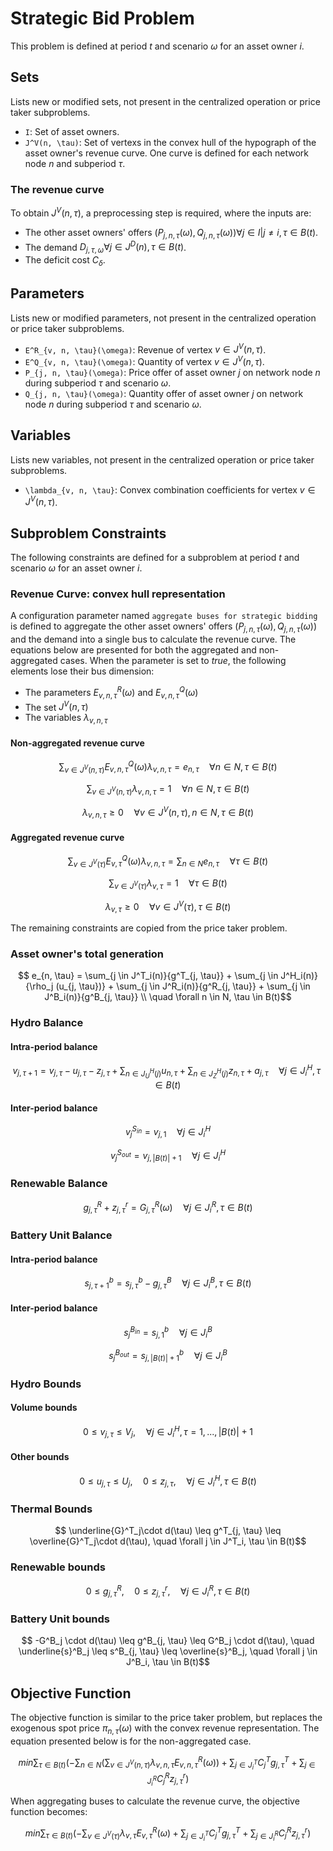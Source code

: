 # Strategic Bid Problem

This problem is defined at period $t$ and scenario $\omega$ for an asset owner $i$.

## Sets

Lists new or modified sets, not present in the centralized operation or price taker subproblems.

- ``I``: Set of asset owners.
- ``J^V(n, \tau)``: Set of vertexs in the convex hull of the hypograph of the asset owner's revenue curve. One curve is defined for each network node $n$ and subperiod $\tau$.

### The revenue curve

To obtain $J^V(n, \tau)$, a preprocessing step is required, where the inputs are:

- The other asset owners' offers $(P_{j, n, \tau}(\omega), Q_{j, n, \tau}(\omega)) \forall j \in I | j \neq i, \tau \in B(t)$.
- The demand $D_{j, \tau, \omega} \forall j \in J^D(n), \tau \in B(t)$.
- The deficit cost $C_\delta$.

## Parameters

Lists new or modified parameters, not present in the centralized operation or price taker subproblems.

- ``E^R_{v, n, \tau}(\omega)``: Revenue of vertex $v \in J^V(n, \tau)$.
- ``E^Q_{v, n, \tau}(\omega)``: Quantity of vertex $v \in J^V(n, \tau)$.
- ``P_{j, n, \tau}(\omega)``: Price offer of asset owner $j$ on network node $n$ during subperiod $\tau$ and scenario $\omega$.
- ``Q_{j, n, \tau}(\omega)``: Quantity offer of asset owner $j$ on network node $n$ during subperiod $\tau$ and scenario $\omega$.

## Variables

Lists new variables, not present in the centralized operation or price taker subproblems.

- ``\lambda_{v, n, \tau}``: Convex combination coefficients for vertex $v \in J^V(n, \tau)$.

## Subproblem Constraints

The following constraints are defined for a subproblem at period $t$ and scenario $\omega$ for an asset owner $i$.

### Revenue Curve: convex hull representation

A configuration parameter named ``aggregate buses for strategic bidding`` is defined to aggregate the other asset owners' offers $(P_{j, n, \tau}(\omega), Q_{j, n, \tau}(\omega))$ and the demand into a single bus to calculate the revenue curve. The equations below are presented for both the aggregated and non-aggregated cases. When the parameter is set to $true$, the following elements lose their bus dimension:

- The parameters $E^R_{v, n, \tau}(\omega)$ and $E^Q_{v, n, \tau}(\omega)$
- The set $J^V(n, \tau)$
- The variables $\lambda_{v, n, \tau}$

#### Non-aggregated revenue curve

```math
    \sum_{v \in J^V(n, \tau)}{E^Q_{v, n, \tau}(\omega) \lambda_{v, n, \tau}} = e_{n, \tau}
    \quad \forall n \in N, \tau \in B(t)
```

```math
    \sum_{v \in J^V(n, \tau)}{\lambda_{v, n, \tau}} = 1
    \quad \forall n \in N, \tau \in B(t)
```

```math
    \lambda_{v, n, \tau} \geq 0
    \quad \forall v \in J^V(n, \tau), n \in N, \tau \in B(t)
```

#### Aggregated revenue curve

```math
    \sum_{v \in J^V(\tau)}{E^Q_{v, \tau}(\omega) \lambda_{v, n, \tau}} = \sum_{n \in N}e_{n, \tau}
    \quad \forall \tau \in B(t)
```

```math
    \sum_{v \in J^V(\tau)}{\lambda_{v, \tau}} = 1
    \quad \forall \tau \in B(t)
```

```math
    \lambda_{v, \tau} \geq 0
    \quad \forall v \in J^V(\tau), \tau \in B(t)
```

The remaining constraints are copied from the price taker problem.

### Asset owner's total generation

```math
    e_{n, \tau} =
    \sum_{j \in J^T_i(n)}{g^T_{j, \tau}}
    + \sum_{j \in J^H_i(n)}{\rho_j (u_{j, \tau})}
    + \sum_{j \in J^R_i(n)}{g^R_{j, \tau}}
    + \sum_{j \in J^B_i(n)}{g^B_{j, \tau}} \\
    \quad \forall n \in N, \tau \in B(t)
```

### Hydro Balance

#### Intra-period balance

```math
    v_{j, \tau+1} = v_{j, \tau}
    - u_{j, \tau} - z_{j, \tau}
    + \sum_{n \in J^H_U(j)}{u_{n, \tau}}
    + \sum_{n \in J^H_Z(j)}{z_{n, \tau}} + a_{j, \tau}
    \quad \forall j \in J^H_i, \tau \in B(t)
```

#### Inter-period balance

```math
    v^{S_{in}}_j = v_{j, 1}
    \quad \forall j \in J^H_i
```

```math
    v^{S_{out}}_j = v_{j, |B(t)| + 1}
    \quad \forall j \in J^H_i
```

### Renewable Balance

```math
    g^R_{j, \tau} + z^r_{j, \tau} = G^R_{j, \tau}(\omega)
    \quad \forall j \in J^R_i, \tau \in B(t)
```

### Battery Unit Balance

#### Intra-period balance

```math
    s^b_{j, \tau+1} = s^b_{j, \tau} - g^B_{j, \tau}
    \quad \forall j \in J^B_i, \tau \in B(t)
```

#### Inter-period balance

```math
    s^{B_{in}}_j = s^b_{j, 1}
    \quad \forall j \in J^B_i
```

```math
    s^{B_{out}}_j = s^b_{j, |B(t)| + 1}
    \quad \forall j \in J^B_i
```

### Hydro Bounds

#### Volume bounds

```math
    0 \leq v_{j, \tau} \leq V_j, \quad
    \forall j \in J^H_i, \tau = 1, ..., |B(t)| + 1
```

#### Other bounds

```math
    0 \leq u_{j, \tau} \leq U_j, \quad
    0 \leq z_{j, \tau} , \quad
    \forall j \in J^H_i, \tau \in B(t)
```

### Thermal Bounds
```math
    \underline{G}^T_j\cdot d(\tau) \leq g^T_{j, \tau} \leq \overline{G}^T_j\cdot d(\tau), \quad
    \forall j \in J^T_i, \tau \in B(t)
```

### Renewable bounds

```math
    0 \leq g^R_{j, \tau}, \quad
    0 \leq z^r_{j, \tau}, \quad
    \forall j \in J^R_i, \tau \in B(t)
```

### Battery Unit bounds

```math
    -G^B_j \cdot d(\tau) \leq g^B_{j, \tau} \leq G^B_j \cdot d(\tau), \quad
    \underline{s}^B_j \leq s^B_{j, \tau} \leq \overline{s}^B_j, \quad
    \forall j \in J^B_i, \tau \in B(t)
```

## Objective Function

The objective function is similar to the price taker problem, but replaces the exogenous spot price $\pi_{n, \tau}(\omega)$ with the convex revenue representation. The equation presented below is for the non-aggregated case.

```math
    min{
    \sum_{\tau \in B(t)}{\left(
    - \sum_{n \in N}{\left(
    \sum_{v \in J^V(n, \tau)}{\lambda_{v, n, \tau} E^R_{v, n, \tau}(\omega)}
    \right)}
    + \sum_{j \in J^T_i}{C^T_j g^T_{j, \tau}}
    + \sum_{j \in J^R_i}{C^R_j z^r_{j, \tau}}
    \right)}
    }
```

When aggregating buses to calculate the revenue curve, the objective function becomes:

```math
    min{
    \sum_{\tau \in B(t)}{\left(
    - \sum_{v \in J^V(\tau)}{\lambda_{v, \tau} E^R_{v, \tau}(\omega)}
    + \sum_{j \in J^T_i}{C^T_j g^T_{j, \tau}}
    + \sum_{j \in J^R_i}{C^R_j z^r_{j, \tau}}
    \right)}
    }
```

